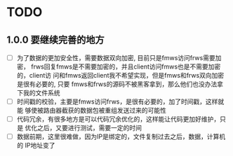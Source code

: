 # TODO

## 1.0.0 要继续完善的地方
* [ ] 为了数据的更加安全性，需要数据双向加密, 目前只是fmws访问frws需要加密，
frws回复fmws是不需要加密的，并且client访问fmws也是不需要加密的，client访
问和fmws返回client我不希望实现，但是fmws和frws双向加密是很有必要的, 只要
fmws和frws的源码不被黑客拿到，那么他们也没办法拿下我的文件系统
* [ ] 时间戳的校验，主要是fmws访问frws，是很有必要的，加了时间戳，这样就能
够使被路由器截获的数据包被重组发送过来的可能性
* [ ] 代码冗余，有很多地方是可以代码冗余优化的，这样能让代码更加好维护，只是
优化之后，又要进行测试，需要一定的时间
* [ ] 数据前期，这里很难做，因为IP是绑定的，文件复制过去之后，数据，计算机的
IP地址变了